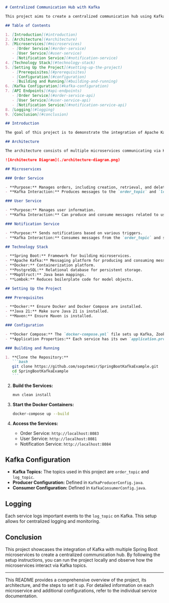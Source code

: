 ````markdown
# Centralized Communication Hub with Kafka

This project aims to create a centralized communication hub using Kafka, Spring Boot microservices, and Docker. The primary objective is to build a scalable and reliable messaging platform that can handle various services, such as Order Service, User Service, and Notification Service, efficiently.

## Table of Contents

1. [Introduction](#introduction)
2. [Architecture](#architecture)
3. [Microservices](#microservices)
   - [Order Service](#order-service)
   - [User Service](#user-service)
   - [Notification Service](#notification-service)
4. [Technology Stack](#technology-stack)
5. [Setting Up the Project](#setting-up-the-project)
   - [Prerequisites](#prerequisites)
   - [Configuration](#configuration)
   - [Building and Running](#building-and-running)
6. [Kafka Configuration](#kafka-configuration)
7. [API Endpoints](#api-endpoints)
   - [Order Service](#order-service-api)
   - [User Service](#user-service-api)
   - [Notification Service](#notification-service-api)
8. [Logging](#logging)
9. [Conclusion](#conclusion)

## Introduction

The goal of this project is to demonstrate the integration of Apache Kafka with multiple Spring Boot microservices to establish a centralized communication hub. This setup ensures that services can produce and consume messages efficiently, providing a robust messaging backbone for any distributed system.

## Architecture

The architecture consists of multiple microservices communicating via Kafka topics. Each microservice is responsible for specific functionality and can produce or consume messages as needed.

![Architecture Diagram](./architecture-diagram.png)

## Microservices

### Order Service

- **Purpose:** Manages orders, including creation, retrieval, and deletion.
- **Kafka Interaction:** Produces messages to the `order_topic` and `log_topic`.

### User Service

- **Purpose:** Manages user information.
- **Kafka Interaction:** Can produce and consume messages related to user activities.

### Notification Service

- **Purpose:** Sends notifications based on various triggers.
- **Kafka Interaction:** Consumes messages from the `order_topic` and sends notifications accordingly.

## Technology Stack

- **Spring Boot:** Framework for building microservices.
- **Apache Kafka:** Messaging platform for producing and consuming messages.
- **Docker:** Containerization platform.
- **PostgreSQL:** Relational database for persistent storage.
- **MapStruct:** Java bean mappings.
- **Lombok:** Reduces boilerplate code for model objects.

## Setting Up the Project

### Prerequisites

- **Docker:** Ensure Docker and Docker Compose are installed.
- **Java 21:** Make sure Java 21 is installed.
- **Maven:** Ensure Maven is installed.

### Configuration

- **Docker Compose:** The `docker-compose.yml` file sets up Kafka, Zookeeper, PostgreSQL, and the microservices.
- **Application Properties:** Each service has its own `application.properties` for configurations.

### Building and Running

1. **Clone the Repository:**
   ```bash
   git clone https://github.com/sogutemir/SpringBootKafkaExample.git
   cd SpringBootKafkaExample
   ```
````

2. **Build the Services:**

   ```bash
   mvn clean install
   ```

3. **Start the Docker Containers:**

   ```bash
   docker-compose up --build
   ```

4. **Access the Services:**
   - Order Service: `http://localhost:8083`
   - User Service: `http://localhost:8081`
   - Notification Service: `http://localhost:8084`

## Kafka Configuration

- **Kafka Topics:** The topics used in this project are `order_topic` and `log_topic`.
- **Producer Configuration:** Defined in `KafkaProducerConfig.java`.
- **Consumer Configuration:** Defined in `KafkaConsumerConfig.java`.

## Logging

Each service logs important events to the `log_topic` on Kafka. This setup allows for centralized logging and monitoring.

## Conclusion

This project showcases the integration of Kafka with multiple Spring Boot microservices to create a centralized communication hub. By following the setup instructions, you can run the project locally and observe how the microservices interact via Kafka topics.

---

This README provides a comprehensive overview of the project, its architecture, and the steps to set it up. For detailed information on each microservice and additional configurations, refer to the individual service documentation.
